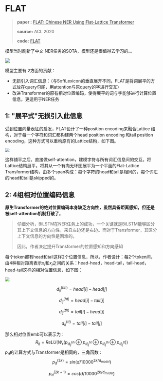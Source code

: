 # FLAT

> **paper :** [FLAT: Chinese NER Using Flat-Lattice Transformer](https://arxiv.org/pdf/2004.11795.pdf)
>
> **source:** ACL 2020
>
> **code:** [FLAT](https://github.com/LeeSureman/Flat-Lattice-Transforme)

模型当时刷新了中文 NER任务的SOTA，模型还是很值得去学习的。。

![](https://pictrue-bed.oss-cn-beijing.aliyuncs.com/20220912015136.png)

模型主要有 2方面的贡献：

- 无损引入词汇信息：（与SoftLexicon的垂直展开不同，FLAT是将词展平的方式放在query句尾，用attention与原query的字进行交互）
- 改进Transformer的原有相对位置编码，使得展平的词与字能够进行计算位置信息，更适用于NER任务

## 1:  "展平式"无损引入此信息

受到位置向量表征的启发，FLAT设计了一种position encoding来融合Lattice 结构，对于每一个字符和词汇都构建两个head position encoding 和tail position encoding，这种方式可以重构原有的Lattice结构，如下图。

<img src="https://pictrue-bed.oss-cn-beijing.aliyuncs.com/20220912015715.png" style="zoom:85%;" />

这样铺平之后，直接做self-attention，建模字符与所有词汇信息间的交互。将Lattice结构展平，将其从一个有向无环图展平为一个平面的Flat-Lattice Transformer结构，由多个span构成：每个字符的head和tail是相同的，每个词汇的head和tail是skipped的。

## 2: 4组相对位置编码信息

**原生Transformer的绝对位置编码本身缺乏方向性，虽然具备距离感知，但还是被self-attention机制打破了**。

> 仔细分析，BiLSTM在NER任务上的成功，一个关键就是BiLSTM能够区分其上下文信息的方向性，来自左边还是右边。而对于Transformer，其区分上下文信息的方向性是困难的。
>
> 因此，作者决定提升Transformer的位置感知和方向感知

每个token都有head和tail这样2个位置信息，所以，作者设计：每2个token间，由4种相对距离表示$x_i$和$x_j$之间的关系：head-head，head-tail，tail-head，head-tail这样的相对位置信息，如下图：

<img src="https://pictrue-bed.oss-cn-beijing.aliyuncs.com/20220912020717.png" style="zoom:85%;" />


$$
d_{ij}^{(hh)}=head[i]-head[j]
$$

$$
d_{ij}^{(ht)}=head[i]-tail[j]
$$

$$
d_{ij}^{(th)}=tail[i]-head[j]
$$

$$
d_{ij}^{(tt)}=tail[i]-tail[j]
$$

那么相对位置emb可以表示为：
$$
R_{ij}=ReLU(
				W_r(
					p_{d_{ij}^{hh}}\oplus p_{d_{ij}^{ht}} \oplus p_{d_{ij}^{th}}\oplus p_{d_{ij}^{tt}}))
$$
$p_d$的计算方式与Transformer是相同的，三角函数：
$$
p_d^{(2k)}=sin(d/10000^{2k/d_{model}})
$$

$$
p_d^{(2k+1)}=cos(d/10000^{2k/d_{model}})
$$

